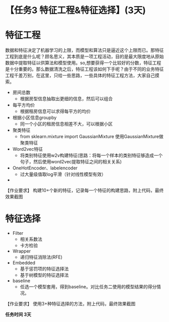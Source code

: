 # 【任务3 特征工程&特征选择】(3天)
# 特征工程
数据和特征决定了机器学习的上限，而模型和算法只是逼近这个上限而已。那特征工程到底是什么呢？顾名思义，其本质是一项工程活动，目的是最大限度地从原始数据中提取特征以供算法和模型使用。so,想要获得一个比较好的分数，特征工程是十分重要的。那么数据清洗之后，特征工程该如何下手呢？由于不同的业务特征工程千差万别，在这里，只给一些思路，一些具体的特征工程方法，大家自己摸索。

* 房间总数
    * 根据房型信息抽取出更细的信息，然后可以组合
* 每平方均价
    * 根据租房信息可以求得每平方的均价
* 根据小区信息groupby
    * 同一个小区的租房信息相差不大，可以根据小区
* 聚类特征
    * from sklearn.mixture import GaussianMixture  使用GaussianMixture做聚类特征
* Word2vec特征
    * 将类别特征使用w2v构建特征(思路：将每一个样本的类别特征够造成一个句子，然后使用word2vec提取特征之间的相关关系)
* OneHotEncoder、labelencoder
    * 过大量级值取log平滑（针对线性模型有效）
* 
【作业要求】
构建10+个新的特征，记录每一个特征的构建思路，附上代码，最终效果截图

# 特征选择
* Filter
    * 相关系数法
    * 卡方检验
* Wrapper
    * 递归特征消除法(RFE)  
* Embedded
    * 基于惩罚项的特征选择法
    * 基于树模型的特征选择法
* baseline
    * 任选一个模型套用，得到baseline。对比任务二使用的模型结果的得分情况。 
  
【作业要求】
使用3+种特征选择的方法，附上代码，最终效果截图

   
**任务时间 3天**